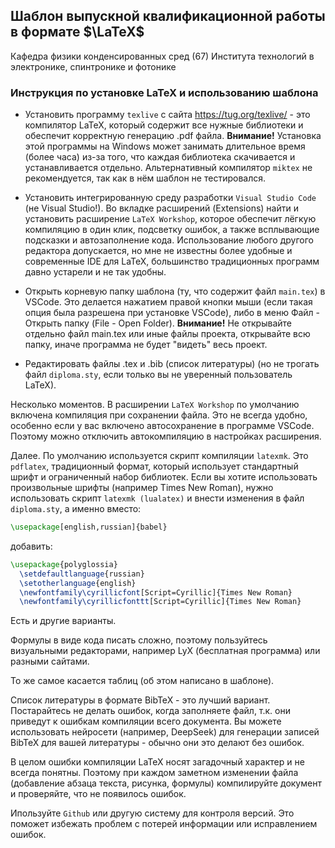## Шаблон выпускной квалификационной работы в формате $\LaTeX$

Кафедра физики конденсированных сред (67) Института технологий в электронике, спинтронике и фотонике

### Инструкция по установке LaTeX и использованию шаблона

* Установить программу `texlive` с сайта https://tug.org/texlive/ - это компилятор LaTeX, который содержит все нужные библиотеки и обеспечит корректную генерацию .pdf файла. **Внимание!** Установка этой программы на Windows может занимать длительное время (более часа) из-за того, что каждая библиотека скачивается и устанавливается отдельно. Альтернативный компилятор `miktex` не рекомендуется, так как в нём шаблон не тестировался.

* Установить интегрированную среду разработки `Visual Studio Code` (не Visual Studio!). Во вкладке расширений (Extensions) найти и установить расширение `LaTeX Workshop`, которое обеспечит лёгкую компиляцию в один клик, подсветку ошибок, а также всплывающие подсказки и автозаполнение кода. Использование любого другого редактора допускается, но мне не известны более удобные и современные IDE для LaTeX, большинство традиционных программ давно устарели и не так удобны.

* Открыть корневую папку шаблона (ту, что содержит файл `main.tex`) в VSCode. Это делается нажатием правой кнопки мыши (если такая опция была разрешена при установке VSCode), либо в меню Файл - Открыть папку (File - Open Folder). **Внимание!** Не открывайте отдельно файл main.tex или иные файлы проекта, открывайте всю папку, иначе программа не будет "видеть" весь проект.

* Редактировать файлы .tex и .bib (список литературы) (но не трогать файл `diploma.sty`, если только вы не уверенный пользователь LaTeX).

Несколько моментов. В расширении `LaTeX Workshop` по умолчанию включена компиляция при сохранении файла. Это не всегда удобно, особенно если у вас включено автосохранение в программе VSCode. Поэтому можно отключить автокомпиляцию в настройках расширения.

Далее. По умолчанию используется скрипт компиляции `latexmk`. Это `pdflatex`, традиционный формат, который использует стандартный шрифт и ограниченный набор библиотек. Если вы хотите использовать произвольные шрифты (например Times New Roman), нужно использовать скрипт `latexmk (lualatex)` и внести изменения в файл `diploma.sty`, а именно вместо:

```LaTeX
\usepackage[english,russian]{babel}
```

добавить:

```LaTeX
\usepackage{polyglossia}
  \setdefaultlanguage{russian}
  \setotherlanguage{english}
  \newfontfamily\cyrillicfont[Script=Cyrillic]{Times New Roman}
  \newfontfamily\cyrillicfonttt[Script=Cyrillic]{Times New Roman}
```

Есть и другие варианты.

Формулы в виде кода писать сложно, поэтому пользуйтесь визуальными редакторами, например LyX (бесплатная программа) или разными сайтами.

То же самое касается таблиц (об этом написано в шаблоне).

Список литературы в формате BibTeX - это лучший вариант. Постарайтесь не делать ошибок, когда заполняете файл, т.к. они приведут к ошибкам компиляции всего документа. Вы можете использовать нейросети (например, DeepSeek) для генерации записей BibTeX для вашей литературы - обычно они это делают без ошибок.

В целом ошибки компиляции LaTeX носят загадочный характер и не всегда понятны. Поэтому при каждом заметном изменении файла (добавление абзаца текста, рисунка, формулы) компилируйте документ и проверяйте, что не появилось ошибок.

Ипользуйте `Github` или другую систему для контроля версий. Это поможет избежать проблем с потерей информации или исправлением ошибок.

